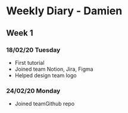 # Weekly Diary - Damien
## Week 1
### 18/02/20 Tuesday
- First tutorial
- Joined team Notion, Jira, Figma
- Helped design team logo

### 24/02/20 Monday
- Joined teamGithub repo
